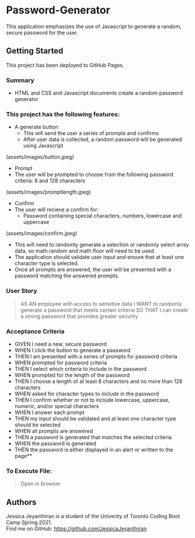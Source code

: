 # Password-Generator 

This application emphasizes the use of Javascript to generate a random, secure password for the user. 

## Getting Started

This project has been deployed to GitHub Pages. 


### Summary
* HTML and CSS and Javascript documents create a random password generator 

### This project has the following features: 
* A generate button
    * This will send the user a series of prompts and confirms
    * After user data is collected, a random password will be generated using Javascript

(assets/images/button.jpeg)

* Prompt
* The user will be prompted to choose from the following password criteria: 8 and 128 characters

(assets/images/promptlength.jpeg)

* Confirm
* The user will recieve a confirm for: 
    * Password containing special characters, numbers, lowercase and uppercase

(assets/images/confirm.jpeg)

* This will need to randomly generate a selection or randomly select array data, so math.random and math.floor will need to be used.     
* The application should validate user input and ensure that at least one character type is selected.
* Once all prompts are answered, the user will be presented with a password matching the answered prompts.

### User Story

> AS AN employee with access to sensitive data
> I WANT to randomly generate a password that meets certain criteria
> SO THAT I can create a strong password that provides greater security

### Acceptance Criteria

* GIVEN I need a new, secure password
* WHEN I click the button to generate a password
* THEN I am presented with a series of prompts for password criteria
* WHEN prompted for password criteria
* THEN I select which criteria to include in the password
* WHEN prompted for the length of the password
* THEN I choose a length of at least 8 characters and no more than 128 characters
* WHEN asked for character types to include in the password
* THEN I confirm whether or not to include lowercase, uppercase, numeric, and/or special characters
* WHEN I answer each prompt
* THEN my input should be validated and at least one character type should be selected
* WHEN all prompts are answered
* THEN a password is generated that matches the selected criteria
* WHEN the password is generated
* THEN the password is either displayed in an alert or written to the page**

### To Execute File:
> Open in browser

## Authors

Jessica Jeyanthiran is a student of the Univerity of Toronto Coding Boot Camp Spring 2021. <br/>
Find me on GitHub: https://github.com/JessicaJeyanthiran









